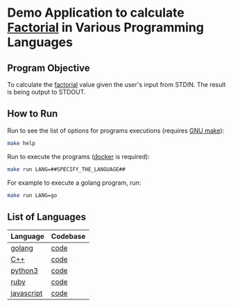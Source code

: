 # Demo Application to calculate [Factorial](https://en.wikipedia.org/wiki/Factorial) in Various Programming Languages

## Program Objective

To calculate the [factorial](https://en.wikipedia.org/wiki/Factorial) value given the user's input from STDIN. The result is being output to STDOUT.

## How to Run

Run to see the list of options for programs executions (requires [GNU make](https://www.gnu.org/software/make/)):

```bash
make help
```

Run to execute the programs ([docker](https://www.docker.com/) is required):

```bash
make run LANG=##SPECIFY_THE_LANGUAGE##
```

For example to execute a golang program, run:

```bash
make run LANG=go
```

## List of Languages

|Language|Codebase|
|-|-|
|[golang](https://golang.org/)|[code](./go/main.go)|
|[C++](https://www.cplusplus.com/)|[code](./cpp/main.cpp)|
|[python3](https://www.python.org/)|[code](./py/main.py)|
|[ruby](https://www.ruby-lang.org/en/)|[code](./ruby/main.rb)|
|[javascript](https://www.javascript.com/)|[code](./js/main.js)|
